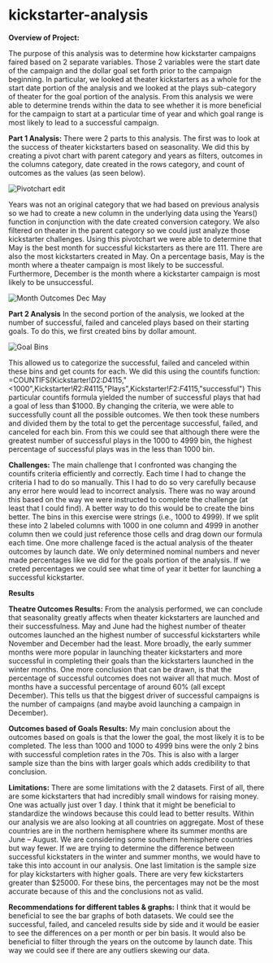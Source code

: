 # kickstarter-analysis

**Overview of Project:**

The purpose of this analysis was to determine how kickstarter campaigns faired based on 2 separate variables. Those 2 variables were the start date of the campaign and the dollar goal set forth prior to the campaign beginning. In particular, we looked at theater kickstarters as a whole for the start date portion of the analysis and we looked at the plays sub-category of theater for the goal portion of the analysis. From this analysis we were able to determine trends within the data to see whether it is more beneficial for the campaign to start at a particular time of year and which goal range is most likely to lead to a successful campaign.

**Part 1 Analysis:**
There were 2 parts to this analysis. The first was to look at the success of theater kickstarters based on seasonality. We did this by creating a pivot chart with parent category and years as filters, outcomes in the columns category, date created in the rows category, and count of outcomes as the values (as seen below).
 
![Pivotchart edit](https://user-images.githubusercontent.com/95661553/147416628-6b1f4fd0-b8dd-40b0-a143-cf4ba38fa42f.png)
 
Years was not an original category that we had based on previous analysis so we had to create a new column in the underlying data using the Years() function in conjunction with the date created conversion category. We also filtered on theater in the parent category so we could just analyze those kickstarter challenges. Using this pivotchart we were able to determine that May is the best month for successful kickstarters as there are 111. There are also the most kickstarters created in May. On a percentage basis, May is the month where a theater campaign is most likely to be successful. Furthermore, December is the month where a kickstarter campaign is most likely to be unsuccessful.

 
![Month Outcomes Dec   May](https://user-images.githubusercontent.com/95661553/147416654-4951ba0b-8f5d-428d-b90d-cd7abd47c93a.png)

**Part 2 Analysis**
In the second portion of the analysis, we looked at the number of successful, failed and canceled plays based on their starting goals. To do this, we first created bins by dollar amount.

 ![Goal Bins](https://user-images.githubusercontent.com/95661553/147416674-23e7bb23-eeeb-4480-9779-9ef2d98eafb5.png)

This allowed us to categorize the successful, failed and canceled within these bins and get counts for each. We did this using the countifs function: 
=COUNTIFS(Kickstarter!$D$2:$D$4115,"<1000",Kickstarter!$R$2:$R$4115,"Plays",Kickstarter!$F$2:$F$4115,"successful")
This particular countifs formula yielded the number of successful plays that had a goal of less than $1000. By changing the criteria, we were able to successfully count all the possible outcomes. We then took these numbers and divided them by the total to get the percentage successful, failed, and canceled for each bin. From this we could see that although there were the greatest number of successful plays in the 1000 to 4999 bin, the highest percentage of successful plays was in the less than 1000 bin.

**Challenges:**
The main challenge that I confronted was changing the countifs criteria efficiently and correctly. Each time I had to change the criteria I had to do so manually. This I had to do so very carefully because any error here would lead to incorrect analysis. There was no way around this based on the way we were instructed to complete the challenge (at least that I could find). A better way to do this would be to create the bins better. The bins in this exercise were strings (i.e., 1000 to 4999). If we split these into 2 labeled columns with 1000 in one column and 4999 in another column then we could just reference those cells and drag down our formula each time. One more challenge faced is the actual analysis of the theater outcomes by launch date. We only determined nominal numbers and never made percentages like we did for the goals portion of the analysis. If we creted percentages we could see what time of year it better for launching a successful kickstarter.

**Results**

**Theatre Outcomes Results:**
From the analysis performed, we can conclude that seasonality greatly affects when theater kickstarters are launched and their successfulness. May and June had the highest number of theater outcomes launched an the highest number of successful kickstarters while November and December had the least. More broadly, the early summer months were more popular in launching theater kickstarters and more successful in completing their goals than the kickstarters launched in the winter months. One more conclusion that can be drawn, is that the percentage of successful outcomes does not waiver all that much. Most of months have a successful percentage of around 60% (all except December). This tells us that the biggest driver of successful campaigns is the number of campaigns (and maybe avoid launching a campaign in December).

**Outcomes based of Goals Results:**
My main conclusion about the outcomes based on goals is that the lower the goal, the most likely it is to be completed. The less than 1000 and 1000 to 4999 bins were the only 2 bins with successful completion rates in the 70s. This is also with a larger sample size than the bins with larger goals which adds credibility to that conclusion.

**Limitations:**
There are some limitations with the 2 datasets. First of all, there are some kickstarters that had incredibly small windows for raising money. One was actually just over 1 day. I think that it might be beneficial to standardize the windows because this could lead to better results. Within our analysis we are also looking at all countries on aggregate. Most of these countries are in the northern hemisphere where its summer months are June – August. We are considering some southern hemisphere countries but way fewer. If we are trying to determine the difference between successful kickstaters in the winter and summer months, we would have to take this into account in our analysis. One last limitation is the sample size for play kickstarters with higher goals. There are very few kickstarters greater than $25000. For these bins, the percentages may not be the most accurate because of this and the conclusions not as valid.

**Recommendations for different tables & graphs:**
I think that it would be beneficial to see the bar graphs of both datasets. We could see the successful, failed, and canceled results side by side and it would be easier to see the differences on a per month or per bin basis. It would also be beneficial to filter through the years on the outcome by launch date. This way we could see if there are any outliers skewing our data.


